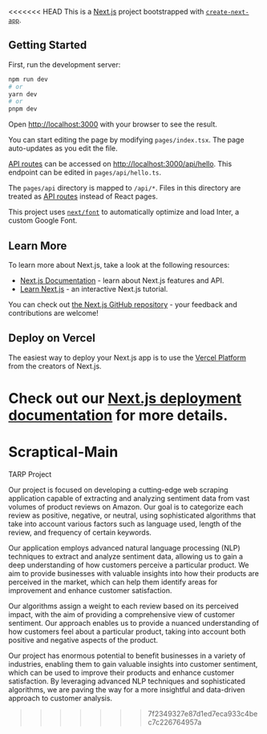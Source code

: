 <<<<<<< HEAD
This is a [Next.js](https://nextjs.org/) project bootstrapped with [`create-next-app`](https://github.com/vercel/next.js/tree/canary/packages/create-next-app).

## Getting Started

First, run the development server:

```bash
npm run dev
# or
yarn dev
# or
pnpm dev
```

Open [http://localhost:3000](http://localhost:3000) with your browser to see the result.

You can start editing the page by modifying `pages/index.tsx`. The page auto-updates as you edit the file.

[API routes](https://nextjs.org/docs/api-routes/introduction) can be accessed on [http://localhost:3000/api/hello](http://localhost:3000/api/hello). This endpoint can be edited in `pages/api/hello.ts`.

The `pages/api` directory is mapped to `/api/*`. Files in this directory are treated as [API routes](https://nextjs.org/docs/api-routes/introduction) instead of React pages.

This project uses [`next/font`](https://nextjs.org/docs/basic-features/font-optimization) to automatically optimize and load Inter, a custom Google Font.

## Learn More

To learn more about Next.js, take a look at the following resources:

- [Next.js Documentation](https://nextjs.org/docs) - learn about Next.js features and API.
- [Learn Next.js](https://nextjs.org/learn) - an interactive Next.js tutorial.

You can check out [the Next.js GitHub repository](https://github.com/vercel/next.js/) - your feedback and contributions are welcome!

## Deploy on Vercel

The easiest way to deploy your Next.js app is to use the [Vercel Platform](https://vercel.com/new?utm_medium=default-template&filter=next.js&utm_source=create-next-app&utm_campaign=create-next-app-readme) from the creators of Next.js.

Check out our [Next.js deployment documentation](https://nextjs.org/docs/deployment) for more details.
=======
# Scraptical-Main
TARP Project

Our project is focused on developing a cutting-edge web scraping application capable of extracting and analyzing sentiment data from vast volumes of product reviews on Amazon. Our goal is to categorize each review as positive, negative, or neutral, using sophisticated algorithms that take into account various factors such as language used, length of the review, and frequency of certain keywords.

Our application employs advanced natural language processing (NLP) techniques to extract and analyze sentiment data, allowing us to gain a deep understanding of how customers perceive a particular product. We aim to provide businesses with valuable insights into how their products are perceived in the market, which can help them identify areas for improvement and enhance customer satisfaction.

Our algorithms assign a weight to each review based on its perceived impact, with the aim of providing a comprehensive view of customer sentiment. Our approach enables us to provide a nuanced understanding of how customers feel about a particular product, taking into account both positive and negative aspects of the product.

Our project has enormous potential to benefit businesses in a variety of industries, enabling them to gain valuable insights into customer sentiment, which can be used to improve their products and enhance customer satisfaction. By leveraging advanced NLP techniques and sophisticated algorithms, we are paving the way for a more insightful and data-driven approach to customer analysis.
>>>>>>> 7f2349327e87d1ed7eca933c4bec7c226764957a
